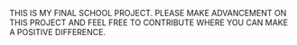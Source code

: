 THIS IS MY FINAL SCHOOL PROJECT. PLEASE MAKE ADVANCEMENT ON THIS PROJECT AND FEEL FREE TO CONTRIBUTE WHERE YOU CAN MAKE A POSITIVE DIFFERENCE.
